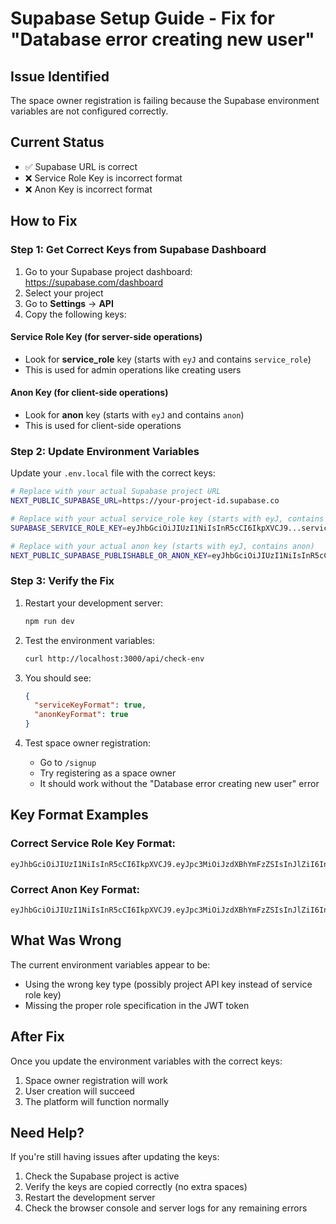 # Supabase Setup Guide - Fix for "Database error creating new user"

## Issue Identified
The space owner registration is failing because the Supabase environment variables are not configured correctly.

## Current Status
- ✅ Supabase URL is correct
- ❌ Service Role Key is incorrect format
- ❌ Anon Key is incorrect format

## How to Fix

### Step 1: Get Correct Keys from Supabase Dashboard

1. Go to your Supabase project dashboard: https://supabase.com/dashboard
2. Select your project
3. Go to **Settings** → **API**
4. Copy the following keys:

#### Service Role Key (for server-side operations)
- Look for **service_role** key (starts with `eyJ` and contains `service_role`)
- This is used for admin operations like creating users

#### Anon Key (for client-side operations)  
- Look for **anon** key (starts with `eyJ` and contains `anon`)
- This is used for client-side operations

### Step 2: Update Environment Variables

Update your `.env.local` file with the correct keys:

```bash
# Replace with your actual Supabase project URL
NEXT_PUBLIC_SUPABASE_URL=https://your-project-id.supabase.co

# Replace with your actual service_role key (starts with eyJ, contains service_role)
SUPABASE_SERVICE_ROLE_KEY=eyJhbGciOiJIUzI1NiIsInR5cCI6IkpXVCJ9...service_role...

# Replace with your actual anon key (starts with eyJ, contains anon)  
NEXT_PUBLIC_SUPABASE_PUBLISHABLE_OR_ANON_KEY=eyJhbGciOiJIUzI1NiIsInR5cCI6IkpXVCJ9...anon...
```

### Step 3: Verify the Fix

1. Restart your development server:
   ```bash
   npm run dev
   ```

2. Test the environment variables:
   ```bash
   curl http://localhost:3000/api/check-env
   ```

3. You should see:
   ```json
   {
     "serviceKeyFormat": true,
     "anonKeyFormat": true
   }
   ```

4. Test space owner registration:
   - Go to `/signup`
   - Try registering as a space owner
   - It should work without the "Database error creating new user" error

## Key Format Examples

### Correct Service Role Key Format:
```
eyJhbGciOiJIUzI1NiIsInR5cCI6IkpXVCJ9.eyJpc3MiOiJzdXBhYmFzZSIsInJlZiI6Inp6a2x4Zm94Y3JueWprbGxocmxyIiwicm9sZSI6InNlcnZpY2Vfcm9sZSIsImlhdCI6MTczNDk4NzI0MCwiZXhwIjoyMDUwNTYzMjQwfQ.xxxxx
```

### Correct Anon Key Format:
```
eyJhbGciOiJIUzI1NiIsInR5cCI6IkpXVCJ9.eyJpc3MiOiJzdXBhYmFzZSIsInJlZiI6Inp6a2x4Zm94Y3JueWprbGxocmxyIiwicm9sZSI6ImFub24iLCJpYXQiOjE3MzQ5ODcyNDAsImV4cCI6MjA1MDU2MzI0MH0.xxxxx
```

## What Was Wrong

The current environment variables appear to be:
- Using the wrong key type (possibly project API key instead of service role key)
- Missing the proper role specification in the JWT token

## After Fix

Once you update the environment variables with the correct keys:
1. Space owner registration will work
2. User creation will succeed
3. The platform will function normally

## Need Help?

If you're still having issues after updating the keys:
1. Check the Supabase project is active
2. Verify the keys are copied correctly (no extra spaces)
3. Restart the development server
4. Check the browser console and server logs for any remaining errors

